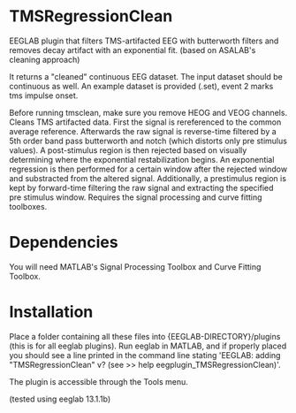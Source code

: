 TMSRegressionClean
==================
EEGLAB plugin that filters TMS-artifacted EEG with butterworth filters and removes decay artifact with an exponential fit. (based on ASALAB's cleaning approach)

It returns a "cleaned" continuous EEG dataset. The input dataset should be continuous as well. An example dataset is provided (.set), event 2 marks tms impulse onset.

Before running tmsclean, make sure you remove HEOG and VEOG channels. Cleans TMS artifacted data. First the signal is rereferenced to the common average reference. Afterwards the raw signal is reverse-time filtered by a 5th order band pass butterworth  and notch (which distorts only pre stimulus values). A post-stimulus region is then rejected based on visually determining where the exponential restabilization begins. An exponential regression is then performed for a certain window after the rejected window and substracted from the altered signal. Additionally, a prestimulus region is kept by forward-time filtering the raw signal and extracting the specified pre stimulus window. Requires the signal processing and curve fitting toolboxes.

Dependencies
============
You will need MATLAB's Signal Processing Toolbox and Curve Fitting Toolbox.

Installation
============
Place a folder containing all these files into {EEGLAB-DIRECTORY}/plugins (this is for all eeglab plugins). Run eeglab in MATLAB, and if properly placed you should see a line printed in the command line stating 'EEGLAB: adding "TMSRegressionClean" v? (see >> help eegplugin_TMSRegressionClean)'.

The plugin is accessible through the Tools menu.


(tested using eeglab 13.1.1b)
